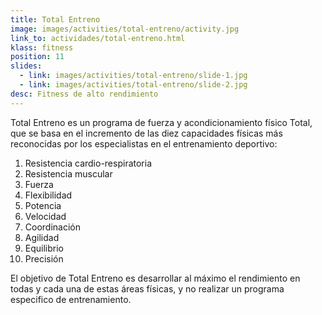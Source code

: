 ```yaml
---
title: Total Entreno
image: images/activities/total-entreno/activity.jpg
link_to: actividades/total-entreno.html
klass: fitness
position: 11
slides:
  - link: images/activities/total-entreno/slide-1.jpg
  - link: images/activities/total-entreno/slide-2.jpg
desc: Fitness de alto rendimiento
---
```

<p>Total Entreno es un programa de fuerza y acondicionamiento físico Total, que se basa en el incremento de las diez capacidades físicas más reconocidas por los especialistas en el entrenamiento deportivo:</p>
<ol>
  <li>Resistencia cardio-respiratoria</li>
  <li>Resistencia muscular</li>
  <li>Fuerza</li>
  <li>Flexibilidad</li>
  <li>Potencia</li>
  <li>Velocidad</li>
  <li>Coordinación</li>
  <li>Agilidad</li>
  <li>Equilibrio</li>
  <li>Precisión</li>
</ol>

<p>El objetivo de Total Entreno es desarrollar al máximo el rendimiento en todas y cada una de estas áreas físicas, y no realizar un programa especifico de entrenamiento.</p>
